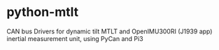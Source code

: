 # python-mtlt
CAN bus Drivers for dynamic tilt MTLT and OpenIMU300RI (J1939 app) inertial measurement unit, using PyCan and Pi3
